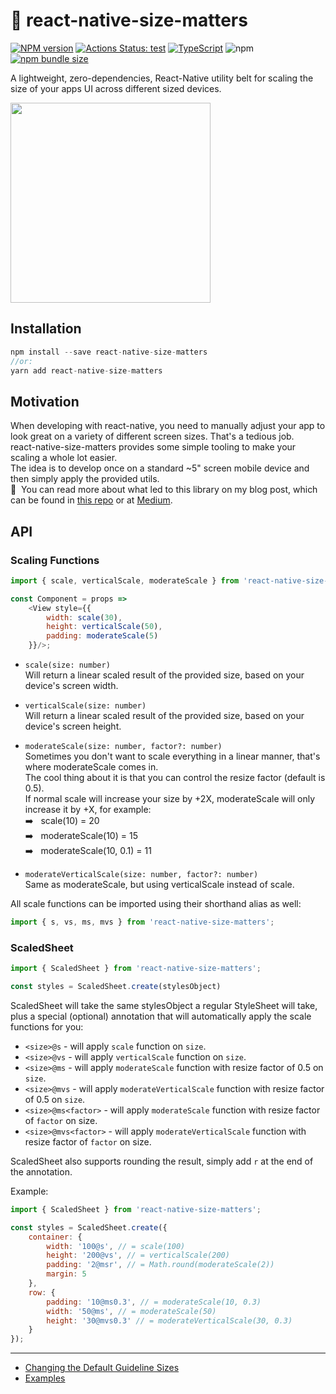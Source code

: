 # 📐 react-native-size-matters
[![NPM version](https://img.shields.io/npm/v/react-native-size-matters.svg?color=steelblue)](https://www.npmjs.com/package/react-native-size-matters) 
[![Actions Status: test](https://github.com/nirsky/react-native-size-matters/workflows/Test/badge.svg)](https://github.com/nirsky/react-native-size-matters/actions?query=workflow%3ATest)
[![TypeScript](https://badgen.net/npm/types/env-var)](https://github.com/nirsky/react-native-size-matters/blob/master/index.d.ts)
![npm](https://img.shields.io/npm/dw/react-native-size-matters)
[![npm bundle size](https://img.shields.io/bundlephobia/min/react-native-size-matters)](https://bundlephobia.com/package/react-native-size-matters@latest)

A lightweight, zero-dependencies, React-Native utility belt for scaling the size of your apps UI across different sized devices.

<a href="./examples/ipad.gif">
    <img src="./examples/ipad.gif" width="320"/>
</a>

## Installation
```js
npm install --save react-native-size-matters
//or:
yarn add react-native-size-matters
```

## Motivation
When developing with react-native, you need to manually adjust your app to look great on a variety of different screen sizes. That's a tedious job.  
react-native-size-matters provides some simple tooling to make your scaling a whole lot easier.  
The idea is to develop once on a standard ~5" screen mobile device and then simply apply the provided utils.  
📖 &nbsp;You can read more about what led to this library on my blog post, which can be found in [this repo](./examples/BlogPost) or at [Medium](https://medium.com/soluto-engineering/size-matters-5aeeb462900a).

## API
### Scaling Functions
```js
import { scale, verticalScale, moderateScale } from 'react-native-size-matters';

const Component = props =>
    <View style={{
        width: scale(30),
        height: verticalScale(50),
        padding: moderateScale(5)
    }}/>;
```


* `scale(size: number)`  
Will return a linear scaled result of the provided size, based on your device's screen width.
* `verticalScale(size: number)`  
Will return a linear scaled result of the provided size, based on your device's screen height.

* `moderateScale(size: number, factor?: number)`  
Sometimes you don't want to scale everything in a linear manner, that's where moderateScale comes in.  
The cool thing about it is that you can control the resize factor (default is 0.5).  
If normal scale will increase your size by +2X, moderateScale will only increase it by +X, for example:  
➡️ &nbsp;&nbsp;scale(10) = 20  
➡️ &nbsp;&nbsp;moderateScale(10) = 15  
➡️ &nbsp;&nbsp;moderateScale(10, 0.1) = 11  
* `moderateVerticalScale(size: number, factor?: number)`  
Same as moderateScale, but using verticalScale instead of scale.

All scale functions can be imported using their shorthand alias as well:
```js
import { s, vs, ms, mvs } from 'react-native-size-matters';
```


### ScaledSheet
```js
import { ScaledSheet } from 'react-native-size-matters';

const styles = ScaledSheet.create(stylesObject)
```

ScaledSheet will take the same stylesObject a regular StyleSheet will take, plus a special (optional) annotation that will automatically apply the scale functions for you:
* `<size>@s` - will apply `scale` function on `size`.
* `<size>@vs` - will apply `verticalScale` function on `size`.
* `<size>@ms` - will apply `moderateScale` function with resize factor of 0.5 on `size`.
* `<size>@mvs` - will apply `moderateVerticalScale` function with resize factor of 0.5 on `size`.
* `<size>@ms<factor>` - will apply `moderateScale` function with resize factor of `factor` on size.
* `<size>@mvs<factor>` - will apply `moderateVerticalScale` function with resize factor of `factor` on size.

ScaledSheet also supports rounding the result, simply add `r` at the end of the annotation. 

Example:
```js
import { ScaledSheet } from 'react-native-size-matters';

const styles = ScaledSheet.create({
    container: {
        width: '100@s', // = scale(100)
        height: '200@vs', // = verticalScale(200)
        padding: '2@msr', // = Math.round(moderateScale(2))
        margin: 5
    },
    row: {
        padding: '10@ms0.3', // = moderateScale(10, 0.3)
        width: '50@ms', // = moderateScale(50)
        height: '30@mvs0.3' // = moderateVerticalScale(30, 0.3)
    }
});
```

<hr/>

* [Changing the Default Guideline Sizes](./examples/change-guideline-sizes.md)
* [Examples](./examples/README.md)

